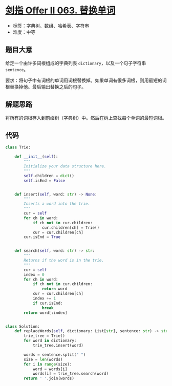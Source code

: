 # [剑指 Offer II 063. 替换单词](https://leetcode.cn/problems/UhWRSj/)

- 标签：字典树、数组、哈希表、字符串
- 难度：中等

## 题目大意

给定一个由许多词根组成的字典列表 `dictionary`，以及一个句子字符串 `sentence`。

要求：将句子中有词根的单词用词根替换掉。如果单词有很多词根，则用最短的词根替换掉他。最后输出替换之后的句子。

## 解题思路

将所有的词根存入到前缀树（字典树）中。然后在树上查找每个单词的最短词根。

## 代码

```Python
class Trie:

    def __init__(self):
        """
        Initialize your data structure here.
        """
        self.children = dict()
        self.isEnd = False


    def insert(self, word: str) -> None:
        """
        Inserts a word into the trie.
        """
        cur = self
        for ch in word:
            if ch not in cur.children:
                cur.children[ch] = Trie()
            cur = cur.children[ch]
        cur.isEnd = True


    def search(self, word: str) -> str:
        """
        Returns if the word is in the trie.
        """
        cur = self
        index = 0
        for ch in word:
            if ch not in cur.children:
                return word
            cur = cur.children[ch]
            index += 1
            if cur.isEnd:
                break
        return word[:index]


class Solution:
    def replaceWords(self, dictionary: List[str], sentence: str) -> str:
        trie_tree = Trie()
        for word in dictionary:
            trie_tree.insert(word)

        words = sentence.split(" ")
        size = len(words)
        for i in range(size):
            word = words[i]
            words[i] = trie_tree.search(word)
        return ' '.join(words)
```

